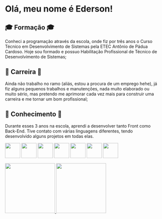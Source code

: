 # Olá, meu nome é Ederson!

## 🎓 Formação 🎓
Conheci a programação através da escola, onde fiz por três anos o Curso Técnico em Desenvolvimento de Sistemas pela ETEC Antônio de Pádua Cardoso. Hoje sou formado e possuo Habilitação Profissional de Técnico de Desenvolvimento de Sistemas;

## 👔 Carreira 👔
Ainda não trabalho no ramo (aliás, estou a procura de um emprego hehe), já fiz alguns pequenos trabalhos e manutenções, nada muito elaborado ou muito sério, mas pretendo me aprimorar cada vez mais para construir uma carreira e me tornar um bom profissional;

## 🧠 Conhecimento 🧠
Durante esses 3 anos na escola, aprendi a desenvolver tanto Front como Back-End. Tive contato com várias linguagens diferentes, tendo desenvolvido alguns projetos em todas elas.

<div style="display: inline_block">
  <img align="center" height="50" width="50" src="https://cdn.jsdelivr.net/gh/devicons/devicon/icons/html5/html5-original.svg">
  <img align="center" height="50" width="50" src="https://cdn.jsdelivr.net/gh/devicons/devicon/icons/css3/css3-original.svg">
  <img align="center" height="50" width="50" src="https://cdn.jsdelivr.net/gh/devicons/devicon/icons/javascript/javascript-original.svg">
  <img align="center" height="50" width="50" src="https://cdn.jsdelivr.net/gh/devicons/devicon/icons/csharp/csharp-original.svg">
  <img align="center" height="50" width="50" src="https://cdn.jsdelivr.net/gh/devicons/devicon/icons/xamarin/xamarin-original.svg">
  <img align="center" height="50" width="50" src="https://cdn.jsdelivr.net/gh/devicons/devicon/icons/microsoftsqlserver/microsoftsqlserver-plain.svg">
  <img align="center" height="50" width="50" src="https://cdn.jsdelivr.net/gh/devicons/devicon/icons/arduino/arduino-original.svg">
</div><br>

<div>
  <a href="https://github.com/edjunior46" target="_blank">
    <img height="165vh" src="https://github-readme-stats.vercel.app/api?username=edjunior46&show_icons=true&theme=dark&hide_border=true">
    <img height="165vh" src="https://github-readme-stats.vercel.app/api/top-langs/?username=edjunior46&theme=dark&hide_border=true">
  </a>
</div>
